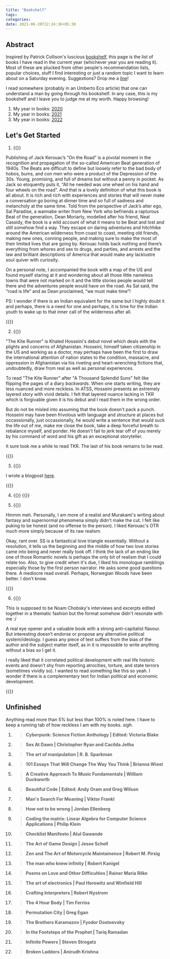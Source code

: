 ```yaml
---
title: "Bookshelf"
tags:
categories:
date: 2021-06-20T22:24:36+05:30
---
```


## Abstract

Inspired by Patrick Collison's luscious [bookshelf][bookshelf], this page is the list of books I have read in the current year (whichever year you are reading it). Most of these are plucked from other people's recommendation lists, popular choices, stuff I find interesting or just a random topic I want to learn about on a Saturday evening. Suggestions? Drop me a [line][mailto]!

I read somewhere (probably in an Umberto Eco article) that one can understand a man by going through his bookshelf. In any case, this is my bookshelf and I leave you to judge me at my worth. Happy browsing!

1. My year in books: [2020][yib2020]
2. My year in books: [2021][yib2021]
3. My year in books: [2022][yib2022]

## Let's Get Started

1. {{<ds sum="**On The Road | Jack Kerouac**">}}

Publishing of Jack Kerouac’s “On the Road” is a pivotal moment in the recognition and propagation of the so-called American Beat generation of 1940s. The Beats are difficult to define but loosely refer to the bad body of hobos, bums, and con men who were a product of the Depression of the 30s. Young, promising, and full of dreams but without a penny in pocket. As Jack so eloquently puts it, “All he needed was one wheel on his hand and four wheels on the road”. And that is a lovely definition of what this book is all about. It is rich and rich with experiences and stories that will never make a conversation go boring at dinner time and so full of sadness and melancholy at the same time. Told from the perspective of Jack’s alter ego, Sal Paradise, a wannabe writer from New York who befriends a rapturous Beat of the generation, Dean Moriarty, modelled after his friend, Neal Cassidy, the book is a wild account of what it means to be Beat and lost and still somehow find a way. They escape on daring adventures and hitchhike around the American wilderness from coast to coast, meeting old friends, making new ones, conning people, and making sure to make the most of their limited lives that are going by. Kerouac holds back nothing and there’s everything from whores and sex to drugs, and parties, and arrests and the law and brilliant descriptions of America that would make any lacklustre soul quiver with curiosity.

On a personal note, I accompanied the book with a map of the US and found myself staring at it and wondering about all those little nameless towns that were not marked on it and the little stories people would tell there and the adventures people would have on the road. As Sal said, the “road is life” and as Dean proclaimed, “we must make time”!

PS: I wonder if there is an Indian equivalent for the same but I highly doubt it and perhaps, there is a need for one and perhaps, it is time for the Indian youth to wake up to that inner call of the wilderness after all.

{{</ds>}}

2. {{<ds sum="**The Kite Runner | Khaled Hosseini**">}}

"The Kite Runner" is Khaled Hosseini's debut novel which deals with the plights and concerns of Afghanistan. Hosseini, himself taken citizenship in the US and working as a doctor, may perhaps have been the first to draw the international attention of nation states to the condition, massacre, and oppression in Afghanistan via his riveting and heart-wrenching fictions that, undoubtedly, draw from real as well as personal experiences.  

To read "The Kite Runner" after "A Thousand Splendid Suns" felt like flipping the pages of a diary _backwards_. When one starts writing, they are less nuanced and more reckless. In ATSS, Hosseini presents an extremely layered story with vivid details. I felt that layered nuance lacking in TKR which is forgivable given it is his debut and I read them in the wrong order.   

But do not be misled into assuming that the book doesn't pack a punch. Hosseini may have been frivolous with language and structure at places but occassionally, just occassionally, he would write a sentence that would suck the life out of me, make me close the book, take a deep forceful breath to rebalance myself, and ponder. He doesn't fail to jerk tear off of you merely by his command of word and his gift as an exceptional storyteller.

It sure took me a while to read TKR. The last of his book remains to be read.   

{{</ds>}}

3. {{<ds sum="**Pygmalion | George Bernard Shaw**">}}

I wrote a blogpost [here][7].

{{</ds>}}

4. {{<ds sum="**Mrs. Warren's Profession | George Bernard Shaw**">}}
{{</ds>}}

5. {{<ds sum="**Sputnik Sweetheart | Haruki Murakami**">}}

Hmmm meh. Personally, I am more of a realist and Murakami's writing about fantasy and supernormal phenomena simply didn't make the cut. I felt like puking to be honest (and no offense to the person). I liked Kerouac's OTR much more simply because of its raw realism.   

Okay, rant over. SS is a fantastical love triangle essentially. Without a resolution, it tells us the beginning and the middle of how two love stories came into being and never really took off. I think the lack of an ending like one of those Romantic novels is perhaps the only bit of realism that I could relate too. Also, to give credit when it's due, I liked his monologue ramblings especially those by the first person narrator. He asks some good questions there. A mediocre read overall. Perhaps, Norwegian Woods have been better. I don't know.   

{{</ds>}}

6. {{<ds sum="**How The World Works | Noam Chobsky**">}}
	
This is supposed to be Noam Chobsky's interviews and excerpts edited together in a thematic fashion but the format somehow didn't resonate with me :/

A real eye opener and a valuable book with a strong anti-capitalist flavour. But interesting doesn’t endorse or propose any alternative political system/ideology. I guess any piece of text suffers from the bias of the author and the subject matter itself, as in it is impossible to write anything without a bias so I get it.

I really liked that it correlated political development with real life historic events and doesn’t shy from reporting atrocities, torture, and state terrors (sometimes vividly so). I wanted to read something like this so yeah. I wonder if there is a complementary text for Indian political and economic development. 

{{</ds>}}

## Unfinished

Anything read more than 5% but less than 100% is noted here. I have to keep a running tab of how reckless I am with my books. _sigh_.

1. > **Cyberpunk: Science Fiction Anthology | Edited: Victoria Blake**

2. > **Sex At Dawn | Christopher Ryan and Cacilda Jetha**

3. > **The art of manipulation | R. B. Sparkman**

4. > **101 Essays That Will Change The Way You Think | Brianna Wiest**

5. > **A Creative Approach To Music Fundamentals | William Duckworth**

6. > **Beautiful Code | Edited: Andy Oram and Greg Wilson**

7. > **Man's Search For Meaning | Viktor Frankl**

8. > **How not to be wrong | Jordan Ellenberg**

9. > **Coding the matrix: Linear Algebra for Computer Science Applications | Philip Klein**

10. > **Checklist Manifesto | Atul Gawande**

11. > **The Art of Game Design | Jesse Schell**

12. > **Zen and The Art of Motorcycle Maintainence | Robert M. Pirsig**

13. > **The man who knew infinity | Robert Kanigel**

14. > **Poems on Love and Other Difficulties | Rainer Maria Rilke**

15. > **The art of electronics | Paul Horowitz and Winfield Hill**

16. > **Crafting Interpreters | Robert Nystrom**

17. > **The 4 Hour Body | Tim Ferriss**

18. > **Permutation City | Greg Egan**

19. > **The Brothers Karamazov | Fyodor Dostoevsky**

20. > **In the Footsteps of the Prophet | Tariq Ramadan**

21. > **Infinite Powers | Steven Strogatz**

22. > **Broken Ladders | Anirudh Krishna**

[bookshelf]: https://patrickcollison.com/bookshelf
[mailto]: mailto:gs454236@gmail.com
[current]: /bookshelf/current-reading.md
[yib2020]: /bs/yib2020
[yib2021]: /bs/yib2021
[yib2022]: /bs/yib2022
[0]: /post/thoughts-ready-player-two-book/
<!-- [1]: /habits -->
[2]: /post/thoughts-design-for-hackers-book
[3]: /post/notes-design-for-hackers-by-david-kadavy
[4]: /post/thoughts-unix-history-and-memoir-book/
<!-- [5]: /notes-naked-economics -->
[6]: /post/notes-the-richest-man-in-babylon-by-george-s.-clason/
[7]: /post/reading-pygmalion-shaws-criticism-of-the-english-language-and-society/
